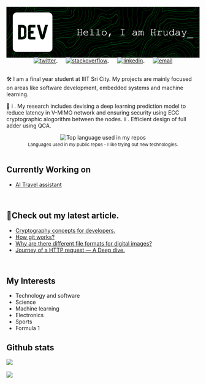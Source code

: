 
<p align="center">
  <a href="https://hrudaygurijala.netlify.app">
    <img  src="https://raw.githubusercontent.com/HrudayGurijala/HrudayGurijala/main/github-header-image.png" alt="logo" />
  </a>
</p>

<p align="center" style="margin: -20px 0 30px">
   <a href="https://x.com/hrudaygg" target="_blank" style='margin-right:10px'>
    <img align="center" src="https://cdn.jsdelivr.net/npm/simple-icons@3.0.1/icons/twitter.svg" alt="twitter" height="22px" width="22px" />
  </a>
  &nbsp;&nbsp;
  <a href="https://medium.com/@gurijalahruday" target="_blank" style='margin-right:10px'>
    <img align="center" src="https://cdn.jsdelivr.net/npm/simple-icons@3.0.1/icons/medium.svg" alt="stackoverflow" height="22px" width="22px" />
  </a>
  &nbsp;&nbsp;
  <a href="https://www.linkedin.com/in/hruday-gurijala-61b472248/" target="_blank" style='margin-right:10px'>
    <img align="center" src="https://cdn.jsdelivr.net/npm/simple-icons@3.0.1/icons/linkedin.svg" alt="linkedin" height="22px" width="22px" />
  </a>
  &nbsp;&nbsp;
  <a href="mailto:gurijalahruday@gmail.com" target="_blank">
    <img align="center" src="https://cdn.jsdelivr.net/npm/simple-icons@3.0.1/icons/protonmail.svg" alt="email" height="22px" width="22px" />
  </a>
</p>

🛠️ I am a final year student at IIIT Sri City. My projects are mainly focused on areas like software development, embedded systems and machine learning.

🔎 i . My research includes devising a deep learning prediction model to reduce latency in V-MIMO network and ensuring security using ECC cryptographic alogorithm between the nodes.
   ii . Efficient design of full adder using QCA.

<div align="center">
  <img width="" src="https://github-readme-stats.vercel.app/api/top-langs/?username=HrudayGurijala&layout=compact&hide_title=1&card_width=300&hide=html,jupyter%20notebook" alt="Top language used in my repos" />
  <br />
  <small>Languages used in my public repos - I like trying out new technologies.</small>
  <br />
  <br />
</div>

## Currently Working on
- [AI Travel assistant](https://github.com/HrudayGurijala/travel-assistant)

<br />

## 📖Check out my latest article.
 
* [Cryptography concepts for developers.](https://medium.com/@gurijalahruday/cryptography-concepts-for-developers-a90de71e384e) 
* [How git works?](https://medium.com/@gurijalahruday/how-git-works-28a70963bb51) 
* [Why are there different file formats for digital images?](https://medium.com/@gurijalahruday/why-there-are-different-file-formats-for-digital-images-8841e9852ce0) 
* [Journey of a HTTP request — A Deep dive.](https://medium.com/@gurijalahruday/journey-of-a-http-request-a-deep-dive-98d7841abb5e) 

<br />

## My Interests

* Technology and software
* Science 
* Machine learning 
* Electronics 
* Sports
* Formula 1

## Github stats
<div ><img src="https://github-readme-stats-sigma-five.vercel.app/api?username=HrudayGurijala&show_icons=true&show_icons=true&theme=vue&locale=en&count_private=true&include_all_commits=true"  /></div>  
<p></p>
<div ><img src="https://komarev.com/ghpvc/?username=HrudayGurijala&color=brightgreen&abbreviated=true&style=for-the-badge"  /></div> 
